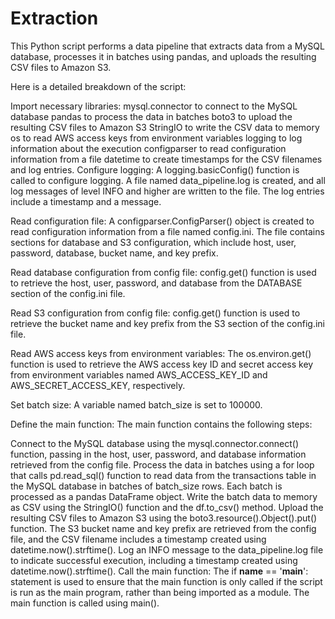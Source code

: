 # Extraction
This Python script performs a data pipeline that extracts data from a MySQL database, processes it in batches using pandas, and uploads the resulting CSV files to Amazon S3.

Here is a detailed breakdown of the script:

Import necessary libraries:
mysql.connector to connect to the MySQL database
pandas to process the data in batches
boto3 to upload the resulting CSV files to Amazon S3
StringIO to write the CSV data to memory
os to read AWS access keys from environment variables
logging to log information about the execution
configparser to read configuration information from a file
datetime to create timestamps for the CSV filenames and log entries.
Configure logging: A logging.basicConfig() function is called to configure logging. A file named data_pipeline.log is created, and all log messages of level INFO and higher are written to the file. The log entries include a timestamp and a message.

Read configuration file: A configparser.ConfigParser() object is created to read configuration information from a file named config.ini. The file contains sections for database and S3 configuration, which include host, user, password, database, bucket name, and key prefix.

Read database configuration from config file: config.get() function is used to retrieve the host, user, password, and database from the DATABASE section of the config.ini file.

Read S3 configuration from config file: config.get() function is used to retrieve the bucket name and key prefix from the S3 section of the config.ini file.

Read AWS access keys from environment variables: The os.environ.get() function is used to retrieve the AWS access key ID and secret access key from environment variables named AWS_ACCESS_KEY_ID and AWS_SECRET_ACCESS_KEY, respectively.

Set batch size: A variable named batch_size is set to 100000.

Define the main function: The main function contains the following steps:

Connect to the MySQL database using the mysql.connector.connect() function, passing in the host, user, password, and database information retrieved from the config file.
Process the data in batches using a for loop that calls pd.read_sql() function to read data from the transactions table in the MySQL database in batches of batch_size rows. Each batch is processed as a pandas DataFrame object.
Write the batch data to memory as CSV using the StringIO() function and the df.to_csv() method.
Upload the resulting CSV files to Amazon S3 using the boto3.resource().Object().put() function. The S3 bucket name and key prefix are retrieved from the config file, and the CSV filename includes a timestamp created using datetime.now().strftime().
Log an INFO message to the data_pipeline.log file to indicate successful execution, including a timestamp created using datetime.now().strftime().
Call the main function: The if __name__ == '__main__': statement is used to ensure that the main function is only called if the script is run as the main program, rather than being imported as a module. The main function is called using main().
